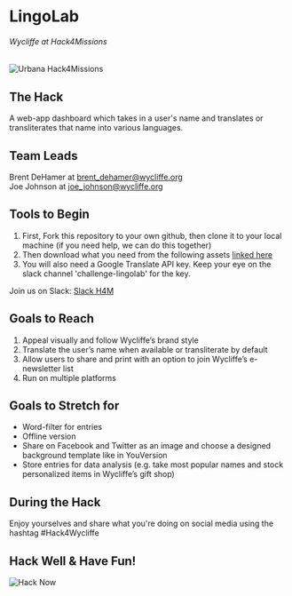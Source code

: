 # LingoLab
###### Wycliffe at Hack4Missions
![Urbana Hack4Missions](https://urbana.org/sites/urbana/files/styles/12_banner_940/public/ink4.jpg?itok=dxR0-38D)

## The Hack
A web-app dashboard which takes in a user's name and translates or transliterates that name into various languages.

## Team Leads
Brent DeHamer at <brent_dehamer@wycliffe.org><br />
Joe Johnson at <joe_johnson@wycliffe.org>

## Tools to Begin
1. First, Fork this repository to your own github, then clone it to your local machine (if you need help, we can do this together)
2. Then download what you need from the following assets [linked here](https://drive.google.com/drive/folders/1aDOAbfse2m25eCojcOAHTNubhH4SLnn7)
3. You will also need a Google Translate API key. Keep your eye on the slack channel 'challenge-lingolab' for the key.

Join us on Slack: [Slack H4M](http://hack4missions.slack.com)

## Goals to Reach
1. Appeal visually and follow Wycliffe’s brand style
2. Translate the user’s name when available or transliterate by default
3. Allow users to share and print with an option to join Wycliffe’s e-newsletter list
4. Run on multiple platforms

## Goals to Stretch for
* Word-filter for entries
* Offline version
* Share on Facebook and Twitter as an image and choose a designed background template like in YouVersion
* Store entries for data analysis (e.g. take most popular names and stock personalized items in Wycliffe’s gift shop)

## During the Hack
Enjoy yourselves and share what you're doing on social media using the hashtag #Hack4Wycliffe

## Hack Well & Have Fun!
![Hack Now](http://i.imgur.com/5l1MUjk.gif)
